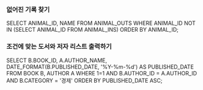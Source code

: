 ### 없어진 기록 찾기
SELECT ANIMAL_ID, NAME
FROM ANIMAL_OUTS
WHERE ANIMAL_ID NOT IN (SELECT ANIMAL_ID FROM ANIMAL_INS)
ORDER BY ANIMAL_ID;

### 조건에 맞는 도서와 저자 리스트 출력하기
SELECT B.BOOK_ID, A.AUTHOR_NAME, DATE_FORMAT(B.PUBLISHED_DATE, '%Y-%m-%d') AS PUBLISHED_DATE
FROM BOOK B, AUTHOR A
WHERE 1=1 
AND B.AUTHOR_ID = A.AUTHOR_ID 
AND B.CATEGORY = '경제'
ORDER BY PUBLISHED_DATE ASC;
